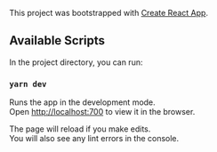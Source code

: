 This project was bootstrapped with [Create React App](https://github.com/facebook/create-react-app).

## Available Scripts

In the project directory, you can run:

### `yarn dev`

Runs the app in the development mode.<br />
Open [http://localhost:700](http://localhost:7000) to view it in the browser.

The page will reload if you make edits.<br />
You will also see any lint errors in the console.

